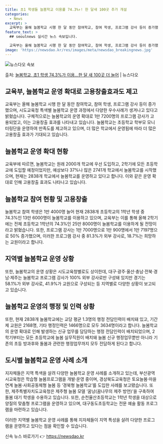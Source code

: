 ```yaml
---
title: 초1 학생들 늘봄학교 이용률 74.3%↑! 한 달새 100곳 추가 개설
categories:
  - News
excerpt: >
  교육부는 올해 늘봄학교 시행 한 달 동안 참여학교, 참여 학생, 프로그램 강사 등이 증가했으며, 시도교육청 …
feature_text: >
  ## seoulnews 실시간 뉴스 속보입니다.

  교육부는 올해 늘봄학교 시행 한 달 동안 참여학교, 참여 학생, 프로그램 강사 등이 증가했으며, 시도교육청 …
image: 'https://newsdao.kr/res/images/meta/newsdao_breakingnews.jpg'
---
```


![뉴스다오 속보](https://newsdao.kr/res/images/meta/newsdao_breakingnews.jpg)

<p>출처: <a href="https://newsdao.kr/3494" rel="dofollow">늘봄학교, 초1 학생 74.3%가 이용…한 달 새 100곳 더 늘어</a> | 뉴스다오</p>

<h2 data-ke-size="size26">교육부, 늘봄학교 운영 확대로 고용창출효과도 제고</h2>
교육부는 올해 늘봄학교 시행 한 달 동안 참여학교, 참여 학생, 프로그램 강사 등이 증가했으며, 시도교육청 특색별 늘봄학교 운영 과정에서 다양한 우수사례가 생겨나고 있다고 밝혔습니다. 구체적으로는 늘봄학교의 운영 확대로 1만 7200명의 프로그램 강사가 고용되었고, 이는 고용창출 효과를 나타내고 있습니다. 늘봄학교는 초등학교 학부모 모니터링단을 운영하여 만족도를 제고하고 있으며, 더 많은 학교에서 운영됨에 따라 더 많은 고용창출 효과가 기대되고 있습니다. 

<h2 data-ke-size="size26">늘봄학교 운영 확대 현황</h2>
교육부에 따르면, 늘봄학교는 원래 2000개 학교에 우선 도입하고, 2학기에 모든 초등학교에 도입할 예정이었지만, 예상보다 37%나 많은 2741개 학교에서 늘봄학교를 시작했으며, 현재는 2838개 학교에서 늘봄학교를 운영하고 있다고 합니다. 이와 같은 운영 확대로 인해 고용창출 효과도 나타나고 있습니다.

<h2 data-ke-size="size26">늘봄학교 참여 현황 및 고용창출</h2>
늘봄학교 참여 학생은 1만 4000명 늘어 현재 2838개 초등학교의 1학년 학생 중 74.3%인 13만 6000명이 늘봄학교를 이용하고 있으며, 교육부는 이를 통해 올해 2학기에는 전체 초등학교 1학년의 74.3%인 25만 8000명이 늘봄학교를 이용하게 될 전망이라고 밝혔습니다. 또한, 프로그램 강사는 1만 7000명으로 1만 900명에서 1만 7197명으로 50% 증가했으며, 이러한 프로그램 강사 중 81.3%가 외부 강사로, 18.7%는 희망하는 교원이라고 합니다.

<h2 data-ke-size="size26">지역별 늘봄학교 운영 상황</h2>
또한, 늘봄학교의 운영 상황은 시도교육청별로도 상이한데, 대구·광주·울산·충남·전북·경남·제주는 늘봄학교 프로그램 강사가 100% 외부 강사로만 구성돼 있지만 경기는 58.1%가 외부 강사로, 41.9%가 교원으로 구성되는 등 지역별로 다양한 상황이 보고되고 있습니다.

<h2 data-ke-size="size26">늘봄학교 운영의 행정 및 인력 상황</h2>
또한, 현재 2838개 늘봄학교에는 교당 평균 1.3명의 행정 전담인력이 배치돼 있고, 기간제 교원은 2168명, 기타 행정인력은 1466명으로 모두 3634명이라고 합니다. 늘봄학교의 운영 확대로 인해 발생하는 신규 업무를 담당하는 행정 전담인력이 배치되었으며, 2학기부터는 모든 초등학교에 늘봄 실무직원이 배치돼 늘봄 신규 행정업무뿐만 아니라 기존의 초등 방과후와 돌봄과 관련한 행정업무까지 모두 전담하게 된다고 합니다.

<h2 data-ke-size="size26">도시별 늘봄학교 운영 사례 소개</h2>
지자체들은 지역 특색을 살려 다양한 늘봄학교 운영 사례를 소개하고 있는데, 부산광역시교육청은 학습형 늘봄프로그램을 개발·운영 중이며, 경상북도교육청은 토요늘봄·마을 연계 늘봄·사회공동체형 늘봄 등 ‘경북형 늘봄학교’를 도입한 사례를 보고됐습니다. 또한, 제주특별자치도교육청은 제주형 늘봄 모델 ‘꿈낭(꿈나무의 제주 방언)’을 구축하여 돌봄 대기 학생을 수용하고 있습니다. 또한, 순천율산초등학교는 1학년 학생을 대상으로 양질의 맞춤형 프로그램을 운영하고 있으며, 대구동도초등학교는 전문 예술 활동 프로그램을 마련하고 있습니다.

이러한 지역별 늘봄학교 운영 사례를 통해 지자체들이 지역 특성을 살려 다양한 프로그램을 운영하고 있다는 점을 확인할 수 있습니다. 

신속 뉴스 바로가기 👉 <a href="https://newsdao.kr" rel="dofollow">https://newsdao.kr</a>


